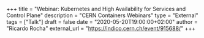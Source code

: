 +++
title = "Webinar: Kubernetes and High Availability for Services and Control Plane"
description = "CERN Containers Webinars"
type = "External"
tags = ["Talk"]
draft = false
date = "2020-05-20T19:00:00+02:00"
author = "Ricardo Rocha"
external_url = "https://indico.cern.ch/event/915688/"
+++
